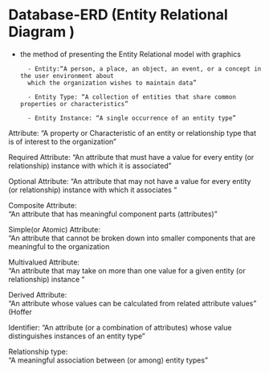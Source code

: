 # Database-ERD (Entity Relational Diagram )

- the method of presenting the Entity Relational model with graphics

        - Entity:“A person, a place, an object, an event, or a concept in the user environment about 
        which the organization wishes to maintain data”  
        
        - Entity Type: “A collection of entities that share common properties or characteristics” 
        
        - Entity Instance: “A single occurrence of an entity type” 


Attribute:
“A property or Characteristic of an entity or relationship type that is of interest to the organization”

Required Attribute:
“An attribute that must have a value for every entity (or relationship)  instance with which it is associated” 

Optional Attribute:
“An attribute that may not have a value for every entity (or relationship) instance with which it associates “

Composite Attribute:	
“An attribute that has meaningful component parts (attributes)” 

Simple(or Atomic) Attribute:	
“An attribute that cannot be broken down into smaller components that are meaningful to the organization

Multivalued Attribute:	
“An attribute that may take on more than one value for a given entity (or relationship) instance “

Derived Attribute:	
“An attribute whose values can be calculated from related attribute values” (Hoffer 

Identifier:	
“An attribute (or a combination of attributes) whose value distinguishes instances of an entity type” 

Relationship type:	
“A meaningful association between (or among) entity types” 

